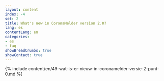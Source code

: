 ```yaml
---
layout: content
index: -4
set: 2
title: What's new in CoronaMelder version 2.0?
lang: es
contentLang: en
categories:
- es
- faq
showBreadCrumbs: true
showContact: true
---
```

{% include content/en/49-wat-is-er-nieuw-in-coronamelder-versie-2-punt-0.md %}

